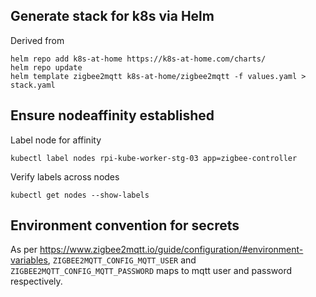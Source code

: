 ## Generate stack for k8s via Helm

Derived from

```
helm repo add k8s-at-home https://k8s-at-home.com/charts/
helm repo update
helm template zigbee2mqtt k8s-at-home/zigbee2mqtt -f values.yaml > stack.yaml
```

## Ensure nodeaffinity established 

Label node for affinity

`kubectl label nodes rpi-kube-worker-stg-03 app=zigbee-controller`

Verify labels across nodes

`kubectl get nodes --show-labels`

## Environment convention for secrets

As per https://www.zigbee2mqtt.io/guide/configuration/#environment-variables, `ZIGBEE2MQTT_CONFIG_MQTT_USER` and `ZIGBEE2MQTT_CONFIG_MQTT_PASSWORD` maps to mqtt user and password respectively.
